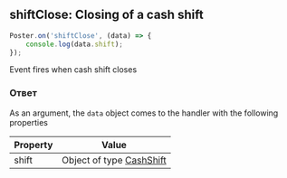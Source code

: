 ## shiftClose: Closing of a cash shift

```javascript
Poster.on('shiftClose', (data) => {
    console.log(data.shift);
});
```

Event fires when cash shift closes

### Ответ

As an argument, the `data` object comes to the handler with the following properties

Property | Value
-------- | --------
shift | Object of type [CashShift](/en/docs/v3/pos/types/shift)
